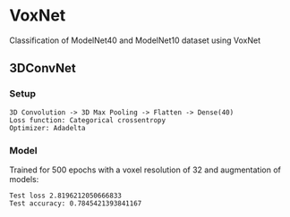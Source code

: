 # VoxNet
Classification of ModelNet40 and ModelNet10 dataset using VoxNet

## 3DConvNet
### Setup
```
3D Convolution -> 3D Max Pooling -> Flatten -> Dense(40)
Loss function: Categorical crossentropy
Optimizer: Adadelta
```
### Model
Trained for 500 epochs with a voxel resolution of 32 and augmentation of models:
```
Test loss 2.8196212050666833
Test accuracy: 0.7845421393841167
